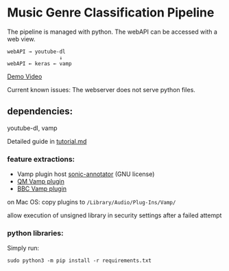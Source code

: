 # Music Genre Classification Pipeline
The pipeline is managed with python. The webAPI can be accessed with a web view.
```
webAPI → youtube-dl
                 ↓
webAPI ← keras ← vamp
```

[Demo Video](https://www.youtube.com/watch?v=fLe6uyDHeCE)


Current known issues:
The webserver does not serve python files.


## dependencies:
youtube-dl, vamp

Detailed guide in [tutorial.md](https://github.com/BSVogler/music-genre-recognition-pipeline/blob/master/Tutorial.md)

### feature extractions:

- Vamp plugin host [sonic-annotator](https://code.soundsoftware.ac.uk/projects/sonic-annotator/files) (GNU license)
- [QM Vamp plugin](https://code.soundsoftware.ac.uk/projects/qm-vamp-plugins/files)
- [BBC Vamp plugin](https://github.com/bbcrd/bbc-vamp-plugins/releases)

on Mac OS: 
copy plugins to `/Library/Audio/Plug-Ins/Vamp/`

allow execution of unsigned library in security settings after a failed attempt

### python libraries:
Simply run:

`sudo python3 -m pip install -r requirements.txt`
